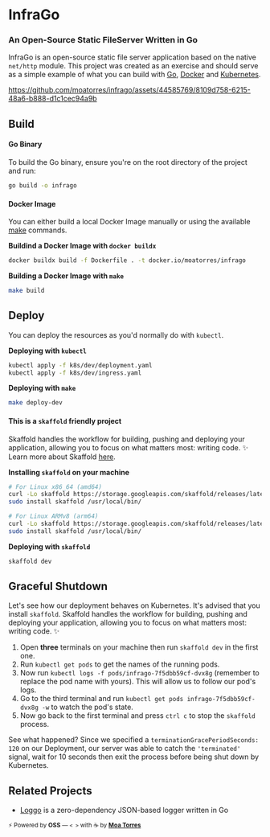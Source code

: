 # InfraGo

### An Open-Source Static FileServer Written in Go

InfraGo is an open-source static file server application based on the native `net/http` module. This project was created as an exercise and should serve as a simple example of what you can build with [Go](https://go.dev/), [Docker](https://www.docker.com/) and [Kubernetes](https://kubernetes.io/).

https://github.com/moatorres/infrago/assets/44585769/8109d758-6215-48a6-b888-d1c1cec94a9b

## Build

#### Go Binary

To build the Go binary, ensure you're on the root directory of the project and run:

```sh
go build -o infrago
```

#### Docker Image

You can either build a local Docker Image manually or using the available [make](https://www.gnu.org/software/make/manual/make.html) commands.

**Buildind a Docker Image with `docker buildx`**

```sh
docker buildx build -f Dockerfile . -t docker.io/moatorres/infrago
```

**Building a Docker Image with `make`**

```sh
make build
```

## Deploy

You can deploy the resources as you'd normally do with `kubectl`.

**Deploying with `kubectl`**

```sh
kubectl apply -f k8s/dev/deployment.yaml
kubectl apply -f k8s/dev/ingress.yaml
```

**Deploying with `make`**

```sh
make deploy-dev
```

#### This is a `skaffold` friendly project

Skaffold handles the workflow for building, pushing and deploying your application, allowing you to focus on what matters most: writing code. ✨ Learn more about Skaffold [here](https://skaffold.dev/).

**Installing `skaffold` on your machine**

```sh
# For Linux x86_64 (amd64)
curl -Lo skaffold https://storage.googleapis.com/skaffold/releases/latest/skaffold-linux-amd64 && \
sudo install skaffold /usr/local/bin/

# For Linux ARMv8 (arm64)
curl -Lo skaffold https://storage.googleapis.com/skaffold/releases/latest/skaffold-linux-arm64 && \
sudo install skaffold /usr/local/bin/
```

**Deploying with `skaffold`**

```sh
skaffold dev
```

## Graceful Shutdown

Let's see how our deployment behaves on Kubernetes. It's advised that you install `skaffold`. Skaffold handles the workflow for building, pushing and deploying your application, allowing you to focus on what matters most: writing code. ✨

1. Open **three** terminals on your machine then run `skaffold dev` in the first one.
2. Run `kubectl get pods` to get the names of the running pods.
3. Now run `kubectl logs -f pods/infrago-7f5dbb59cf-dvx8g` (remember to replace the pod name with yours). This will allow us to follow our pod's logs.
4. Go to the third terminal and run `kubectl get pods infrago-7f5dbb59cf-dvx8g -w` to watch the pod's state.
5. Now go back to the first terminal and press `ctrl c` to stop the `skaffold` process.

See what happened? Since we specified a `terminationGracePeriodSeconds: 120` on our Deployment, our server was able to catch the `'terminated'` signal, wait for 10 seconds then exit the process before being shut down by Kubernetes.

## Related Projects

- [Loggo](https://github.com/moatorres/go/modules/logger) is a zero-dependency JSON-based logger written in Go

<sub>⚡️ Powered by **OSS** — `< >` with ☕️ by [**Moa Torres**](https://github.com/moatorres)</sub>
